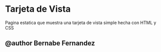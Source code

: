 # Tarjeta de Vista

Pagina estatica que muestra una tarjeta de vista simple hecha con HTML y CSS

## @author Bernabe Fernandez
